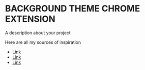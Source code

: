 # BACKGROUND THEME CHROME EXTENSION

A description about your project

Here are all my sources of inspiration
* [Link](https://url.com)
* [Link](https://url.com)
* [Link](https://url.com)